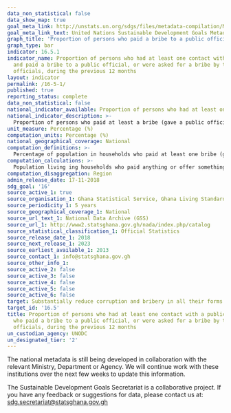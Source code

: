 ```yaml
---
data_non_statistical: false
data_show_map: true
goal_meta_link: http://unstats.un.org/sdgs/files/metadata-compilation/Metadata-Goal-16.pdf
goal_meta_link_text: United Nations Sustainable Development Goals Metadata (pdf 1361kB)
graph_title: 'Proportion of persons who paid a bribe to a public official, or were asked for a bribe'
graph_type: bar
indicator: 16.5.1
indicator_name: Proportion of persons who had at least one contact with a public official
  and paid a bribe to a public official, or were asked for a bribe by those public
  officials, during the previous 12 months
layout: indicator
permalink: /16-5-1/
published: true
reporting_status: complete
data_non_statistical: false
national_indicator_available: Proportion of persons who had at least one contact with a public official and who paid a bribe to a public official, or were asked for a bribe by those public officials, during the previous 12 months
national_indicator_description: >-
  Proportion of persons who paid at least a bribe (gave a public official money, gift or did a public official favour) to a public official, or were asked for a bribe by these public officials, in the last 12 months, expressed as percentage of persons who had at least one contact with a public official in the same period.
unit_measure: Percentage (%)
computation_units: Percentage (%)
national_geographical_coverage: National
computation_definitions: >-
  Percentage of population in households who paid at least one bribe (gave a public official money, a gift) to a public official
computation_calculations: >-
  Population living ing households who paid anything or offer something to ensure a favourable response to a complaint filed with a public security service divided by total population living in households and multiplied by 100
computation_disaggregation: Region
admin_release_date: 17-11-2018
sdg_goal: '16'
source_active_1: true
source_organisation_1: Ghana Statistical Service, Ghana Living Standards Survey 
source_periodicity_1: 5 years 
source_geographical_coverage_1: National
source_url_text_1: National Data Archive (GSS)
source_url_1: http://www2.statsghana.gov.gh/nada/index.php/catalog
source_statistical_classification_1: Official Statistics
source_release_date_1: 2018
source_next_release_1: 2023
source_earliest_available_1: 2013
source_contact_1: info@statsghana.gov.gh
source_other_info_1:
source_active_2: false
source_active_3: false
source_active_4: false
source_active_5: false
source_active_6: false
target: Substantially reduce corruption and bribery in all their forms
target_id: '16.5'
title: Proportion of persons who had at least one contact with a public official and
  who paid a bribe to a public official, or were asked for a bribe by those public
  officials, during the previous 12 months
un_custodian_agency: UNODC
un_designated_tier: '2'
---
```

The national metadata is still being developed in collaboration with the relevant Ministry, Department or Agency.  We will continue work with these institutions over the next few weeks to update this information.

The Sustainable Development Goals Secretariat is a collaborative project. If you have any feedback or suggestions for data, please contact us at: sdg.secretariat@statsghana.gov.gh
